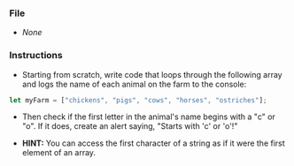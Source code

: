 ### File

* _None_

### Instructions

* Starting from scratch, write code that loops through the following array and logs the name of each animal on the farm to the console:

```javascript
let myFarm = ["chickens", "pigs", "cows", "horses", "ostriches"];
```

* Then check if the first letter in the animal's name begins with a "c" or "o". If it does, create an alert saying, "Starts with 'c' or 'o'!"

* **HINT:** You can access the first character of a string as if it were the first element of an array.
